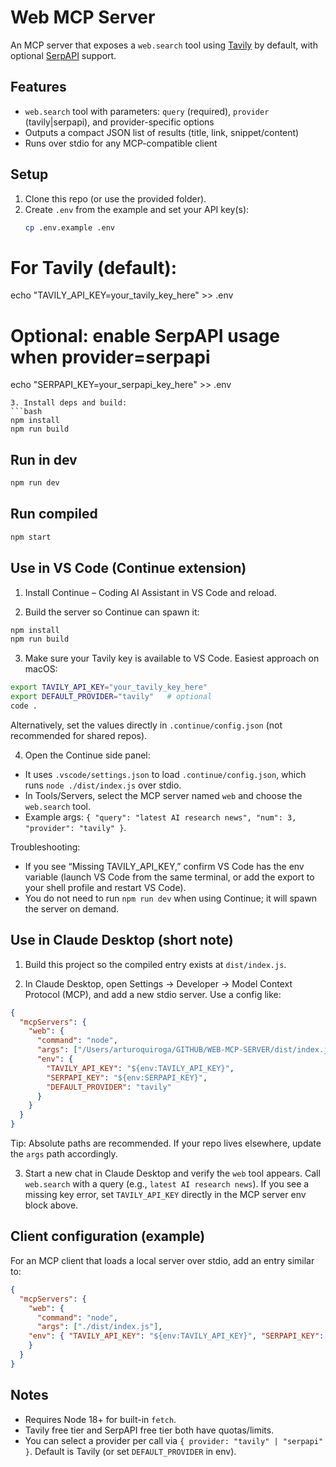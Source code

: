 # Web MCP Server

An MCP server that exposes a `web.search` tool using [Tavily](https://tavily.com/) by default, with optional [SerpAPI](https://serpapi.com/) support.

## Features
- `web.search` tool with parameters: `query` (required), `provider` (tavily|serpapi), and provider-specific options
- Outputs a compact JSON list of results (title, link, snippet/content)
- Runs over stdio for any MCP-compatible client

## Setup
1. Clone this repo (or use the provided folder).
2. Create `.env` from the example and set your API key(s):
   ```bash
   cp .env.example .env
  # For Tavily (default):
  echo "TAVILY_API_KEY=your_tavily_key_here" >> .env
  # Optional: enable SerpAPI usage when provider=serpapi
  echo "SERPAPI_KEY=your_serpapi_key_here" >> .env
   ```
3. Install deps and build:
   ```bash
   npm install
   npm run build
   ```

## Run in dev
```bash
npm run dev
```

## Run compiled
```bash
npm start
```

## Use in VS Code (Continue extension)
1) Install Continue – Coding AI Assistant in VS Code and reload.

2) Build the server so Continue can spawn it:
```bash
npm install
npm run build
```

3) Make sure your Tavily key is available to VS Code. Easiest approach on macOS:
```bash
export TAVILY_API_KEY="your_tavily_key_here"
export DEFAULT_PROVIDER="tavily"   # optional
code .
```
Alternatively, set the values directly in `.continue/config.json` (not recommended for shared repos).

4) Open the Continue side panel:
- It uses `.vscode/settings.json` to load `.continue/config.json`, which runs `node ./dist/index.js` over stdio.
- In Tools/Servers, select the MCP server named `web` and choose the `web.search` tool.
- Example args: `{ "query": "latest AI research news", "num": 3, "provider": "tavily" }`.

Troubleshooting:
- If you see “Missing TAVILY_API_KEY,” confirm VS Code has the env variable (launch VS Code from the same terminal, or add the export to your shell profile and restart VS Code).
- You do not need to run `npm run dev` when using Continue; it will spawn the server on demand.

## Use in Claude Desktop (short note)
1) Build this project so the compiled entry exists at `dist/index.js`.

2) In Claude Desktop, open Settings → Developer → Model Context Protocol (MCP), and add a new stdio server. Use a config like:
```json
{
  "mcpServers": {
    "web": {
      "command": "node",
      "args": ["/Users/arturoquiroga/GITHUB/WEB-MCP-SERVER/dist/index.js"],
      "env": {
        "TAVILY_API_KEY": "${env:TAVILY_API_KEY}",
        "SERPAPI_KEY": "${env:SERPAPI_KEY}",
        "DEFAULT_PROVIDER": "tavily"
      }
    }
  }
}
```
Tip: Absolute paths are recommended. If your repo lives elsewhere, update the `args` path accordingly.

3) Start a new chat in Claude Desktop and verify the `web` tool appears. Call `web.search` with a query (e.g., `latest AI research news`). If you see a missing key error, set `TAVILY_API_KEY` directly in the MCP server env block above.

## Client configuration (example)
For an MCP client that loads a local server over stdio, add an entry similar to:
```json
{
  "mcpServers": {
    "web": {
      "command": "node",
      "args": ["./dist/index.js"],
    "env": { "TAVILY_API_KEY": "${env:TAVILY_API_KEY}", "SERPAPI_KEY": "${env:SERPAPI_KEY}" }
    }
  }
}
```

## Notes
- Requires Node 18+ for built-in `fetch`.
- Tavily free tier and SerpAPI free tier both have quotas/limits.
- You can select a provider per call via `{ provider: "tavily" | "serpapi" }`. Default is Tavily (or set `DEFAULT_PROVIDER` in env).
